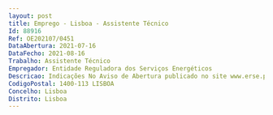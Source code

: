 ```yaml
--- 
layout: post
title: Emprego - Lisboa - Assistente Técnico
Id: 88916
Ref: OE202107/0451
DataAbertura: 2021-07-16
DataFecho: 2021-08-16
Trabalho: Assistente Técnico
Empregador: Entidade Reguladora dos Serviços Energéticos
Descricao: Indicações No Aviso de Abertura publicado no site www.erse.pt
CodigoPostal: 1400-113 LISBOA
Concelho: Lisboa
Distrito: Lisboa
--- 
```

